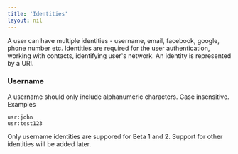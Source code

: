 ```yaml
---
title: 'Identities'
layout: nil
---
```


A user can have multiple identities - username, email, facebook, google, phone number etc. Identities are required for the user authentication, working with contacts, identifying user's network. An identity is represented by a URI.

### Username

A username should only include alphanumeric characters. Case insensitive. Examples

```
usr:john
usr:test123
```

Only username identities are suppored for Beta 1 and 2. Support for other identities will be added later.
